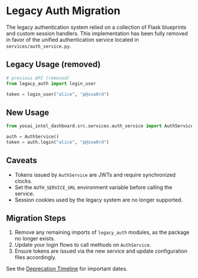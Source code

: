 # Legacy Auth Migration

The legacy authentication system relied on a collection of Flask blueprints and custom session handlers. This implementation has been fully removed in favor of the unified authentication service located in `services/auth_service.py`.

## Legacy Usage (removed)

```python
# previous API (removed)
from legacy_auth import login_user

token = login_user("alice", "p@ssw0rd")
```

## New Usage

```python
from yosai_intel_dashboard.src.services.auth_service import AuthService

auth = AuthService()
token = auth.login("alice", "p@ssw0rd")
```

## Caveats

- Tokens issued by `AuthService` are JWTs and require synchronized clocks.
- Set the `AUTH_SERVICE_URL` environment variable before calling the service.
- Session cookies used by the legacy system are no longer supported.

## Migration Steps

1. Remove any remaining imports of `legacy_auth` modules, as the package no longer exists.
2. Update your login flows to call methods on `AuthService`.
3. Ensure tokens are issued via the new service and update configuration files accordingly.

See the [Deprecation Timeline](../deprecation_timeline.md) for important dates.
